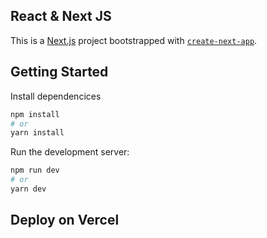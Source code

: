 ## React & Next JS

This is a [Next.js](https://nextjs.org/) project bootstrapped with [`create-next-app`](https://github.com/vercel/next.js/tree/canary/packages/create-next-app).

## Getting Started

Install dependencices

```bash
npm install
# or
yarn install
```

Run the development server:

```bash
npm run dev
# or
yarn dev
```





## Deploy on Vercel



